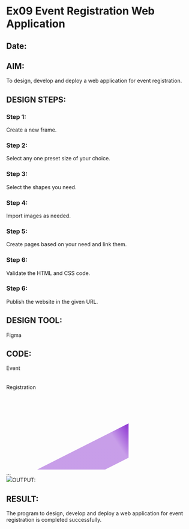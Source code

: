 # Ex09 Event Registration Web Application
## Date:

## AIM:
To design, develop and deploy a web application for event registration.

## DESIGN STEPS:

### Step 1:
Create a new frame.

### Step 2:
Select any one preset size of your choice.

### Step 3:
Select the shapes you need.

### Step 4:
Import images as needed.

### Step 5:
Create pages based on your need and link them.

### Step 6:

Validate the HTML and CSS code.

### Step 6:

Publish the website in the given URL.

## DESIGN TOOL:
Figma

## CODE:
<div class="container--0-">
  <div class="text-0-1-0">Event</div>
  <div class="text-0-1-1"><br /><br />Registration<br /></div>
  <svg
    width="326"
    height="211"
    viewBox="0 0 326 211"
    fill="none"
    xmlns="http://www.w3.org/2000/svg"
  >
    <path
      d="M5.04044 250.067L499.087 0.436403L507.897 87.5281L0.314224 343.997L5.04044 250.067Z"
      fill="url(#paint0_linear_1_1704)"
    ></path>
    <defs>
      <linearGradient
        id="paint0_linear_1_1704"
        x1="342.462"
        y1="79.5755"
        x2="-14.4621"
        y2="322.266"
        gradientUnits="userSpaceOnUse"
      >
        <stop stop-color="#7509C9"></stop>
        <stop offset="0.16864" stop-color="#7509C9" stop-opacity="0.39"></stop>
      </linearGradient>
    </defs>
  </svg>
  <div class="text-0-1-3">...</div>
  <img
    src="data:image/jpeg;base64,/9j/4AAQSkZJRgABAQAAAQABAAD/>


## OUTPUT:


## RESULT:
The program to design, develop and deploy a web application for event registration is completed successfully.
